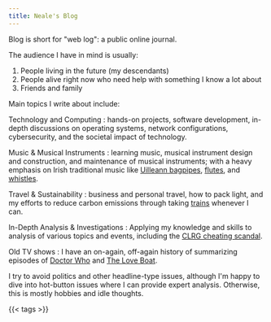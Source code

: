 ```yaml
---
title: Neale's Blog
---
```


Blog is short for "web log":
a public online journal.

The audience I have in mind is usually:

1. People living in the future (my descendants)
2. People alive right now who need help with something I know a lot about
3. Friends and family

Main topics I write about include:

Technology and Computing
: hands-on projects, software development, in-depth discussions on operating systems,
  network configurations, cybersecurity, and the societal impact of technology.

Music & Musical Instruments
: learning music, musical instrument design and construction, and
  maintenance of musical instruments; with a heavy emphasis on Irish
  traditional music like [Uilleann bagpipes](/tags/bagpipes/),
  [flutes](/tags/flute/), and [whistles](/tags/whistle/).

Travel & Sustainability
: business and personal travel, how to pack light, and my efforts to
  reduce carbon emissions through taking [trains](/tags/trains/) whenever I can.

In-Depth Analysis & Investigations
: Applying my knowledge and skills to analysis of various topics and events,
  including the [CLRG cheating scandal](/tags/clrg/).
  
Old TV shows
: I have an on-again, off-again history of summarizing episodes of
  [Doctor Who](/tags/drwho/) and [The Love Boat](/tags/loveboat/).

I try to avoid politics and other headline-type issues,
although I'm happy to dive into hot-button issues where I can provide expert analysis.
Otherwise, this is mostly hobbies and idle thoughts.

{{< tags >}}
